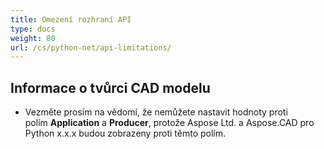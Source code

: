 ```yaml
---
title: Omezení rozhraní API
type: docs
weight: 80
url: /cs/python-net/api-limitations/
---
```


## **Informace o tvůrci CAD modelu**
- Vezměte prosím na vědomí, že nemůžete nastavit hodnoty proti polím **Application** a **Producer**, protože Aspose Ltd. a Aspose.CAD pro Python x.x.x budou zobrazeny proti těmto polím.
